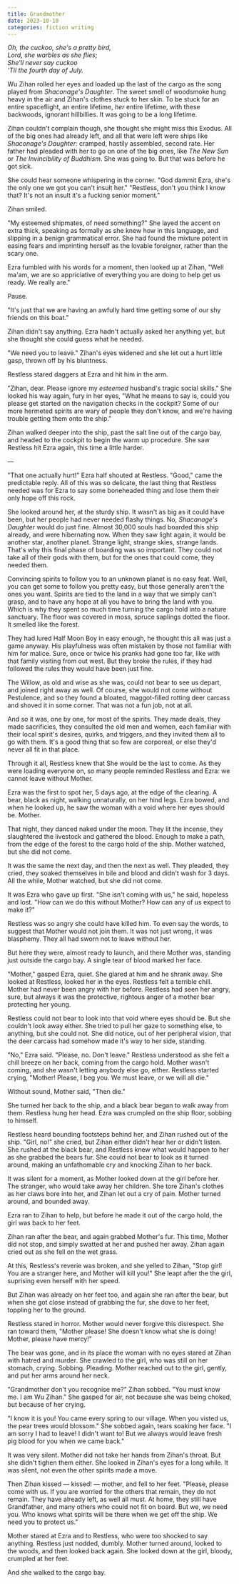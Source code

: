 ```yaml
---
title: Grandmother
date: 2023-10-10
categories: fiction writing
---
```


_Oh, the cuckoo, she's a pretty bird,\
Lord, she warbles as she flies;\
She'll never say cuckoo\
'Til the fourth day of July._

Wu Zihan rolled her eyes and loaded up the last of the cargo as the song played from _Shaconage's Daughter_. The sweet smell of woodsmoke hung heavy in the air and Zihan's clothes stuck to her skin. To be stuck for an entire spaceflight, an entire lifetime, _her_ entire lifetime, with these backwoods, ignorant hillbillies. It was going to be a long lifetime.

Zihan couldn't complain though, she thought she might miss this Exodus. All of the big ones had already left, and all that were left were ships like _Shaconage's Daughter_: cramped, hastily assembled, second rate. Her father had pleaded with her to go on one of the big ones, like _The New Sun_ or _The Invincibility of Buddhism_. She was going to. But that was before he got sick.

She could hear someone whispering in the corner. "God dammit Ezra, she's the only one we got you can't insult her."
"Restless, don't you think I know that? It's not an insult it's a fucking senior moment."

Zihan smiled.

"My esteemed shipmates, of need something?" She layed the accent on extra thick, speaking as formally as she knew how in this language, and slipping in a benign grammatical error. She had found the mixture potent in easing fears and imprinting herself as the lovable foreigner, rather than the scary one.

Ezra fumbled with his words for a moment, then looked up at Zihan, "Well ma'am, we are so appriciative of everything  you are doing to help get us ready. We really are." 

Pause. 

"It's just that we are having an awfully hard time getting some of our shy friends on this boat."

Zihan didn't say anything. Ezra hadn't actually asked her anything yet, but she thought she could guess what he needed. 

"We need you to leave." Zihan's eyes widened and she let out a hurt little gasp, thrown off by his bluntness.

Restless stared daggers at Ezra and hit him in the arm. 

"Zihan, dear. Please ignore my _esteemed_ husband's tragic social skills." She looked his way again, fury in her eyes, "What he means to say is, could you please get started on the navigation checks in the cockpit? Some of our more hermeted spirits are wary of people they don't know, and we're having trouble getting them onto the ship."

Zihan walked deeper into the ship, past the salt line out of the cargo bay, and headed to the cockpit to begin the warm up procedure. She saw Restless hit Ezra again, this time a little harder.

—

"That one actually hurt!" Ezra half shouted at Restless. "Good," came the predictable reply. All of this was so delicate, the last thing that Restless needed was for Ezra to say some boneheaded thing and lose them their only hope off this rock. 

She looked around her, at the sturdy ship. It wasn't as big as it could have been, but her people had never needed flashy things. No, _Shacanoge's Daughter_ would do just fine. Almost 30,000 souls had boarded this ship already, and were hibernating now. When they saw light again, it would be another star, another planet. Strange light, strange skies, strange lands. That's why this final phase of boarding was so important. They could not take all of their gods with them, but for the ones that could come, they needed them.

Convincing spirits to follow you to an unknown planet is no easy feat. Well, you can get some to follow you pretty easy, but those generally aren't the ones you want. Spirits are tied to the land in a way that we simply can't grasp, and to have any hope at all you have to bring the land with you. Which is why they spent so much time turning the cargo hold into a nature sanctuary. The floor was covered in moss, spruce saplings dotted the floor. It smelled like the forest.

They had lured Half Moon Boy in easy enough, he thought this all was just a game anyway. His playfulness was often mistaken by those not familiar with him for malice. Sure, once or twice his pranks had gone too far, like with that family visiting from out west. But they broke the rules, if they had followed the rules they would have been just fine. 

The Willow, as old and wise as she was, could not bear to see us depart, and joined right away as well. Of course, she would not come without Pestulence, and so they found a bloated, maggot-filled rotting deer carcass and shoved it in some corner. That was not a fun job, not at all. 

And so it was, one by one, for most of the spirits. They made deals, they made sacrificies, they consulted the old men and women, each familiar with their local spirit's desires, quirks, and triggers, and they invited them all to go with them. It's a good thing that so few are corporeal, or else they'd never all fit in that place.

Through it all, Restless knew that She would be the last to come. As they were loading everyone on, so many people reminded Restless and Ezra: we cannot leave without Mother. 

Ezra was the first to spot her, 5 days ago, at the edge of the clearing. A bear, black as night, walking unnaturally, on her hind legs. Ezra bowed, and when he looked up, he saw the woman with a void where her eyes should be. Mother.

That night, they danced naked under the moon. They lit the incense, they slaughtered the livestock and gathered the blood. Enough to make a path, from the edge of the forest to the cargo hold of the ship. Mother watched, but she did not come. 

It was the same the next day, and then the next as well. They pleaded, they cried, they soaked themselves in bile and blood and didn't wash for 3 days. All the while, Mother watched, but she did not come.

It was Ezra who gave up first. "She isn't coming with us," he said, hopeless and lost. "How can we do this without Mother? How can any of us expect to make it?"

Restless was so angry she could have killed him. To even say the words, to suggest that Mother would not join them. It was not just wrong, it was blasphemy. They all had sworn not to leave without her.

But here they were, almost ready to launch, and there Mother was, standing just outside the cargo bay. A single tear of blood marked her face.

"Mother," gasped Ezra, quiet. She glared at him and he shrank away. She looked at Restless, looked her in the eyes. Restless felt a terrible chill. Mother had never been angry with her before. Restless had seen her angry, sure, but always it was the protective, rightous anger of a mother bear protecting her young. 

Restless could not bear to look into that void where eyes should be. But she couldn't look away either. She tried to pull her gaze to something else, to anything, but she could not. She did notice, out of her peripheral vision, that the deer carcass had somehow made it's way to her side, standing.

"No," Ezra said. "Please, no. Don't leave." Restless understood as she felt a chill breeze on her back, coming from the cargo hold. Mother wasn't coming, and she wasn't letting anybody else go, either. Restless started crying, "Mother! Please, I beg you. We must leave, or we will all die."

Without sound, Mother said, "Then die."

She turned her back to the ship, and a black bear began to walk away from them. Restless hung her head. Ezra was crumpled on the ship floor, sobbing to himself.

Restless heard bounding footsteps behind her, and Zihan rushed out of the ship. "Girl, no!" she cried, but Zihan either didn't hear her or didn't listen. She rushed at the black bear, and Restless knew what would happen to her as she grabbed the bears fur. She could not bear to look as it turned around, making an unfathomable cry and knocking Zihan to her back.

It was silent for a moment, as Mother looked down at the girl before her. The stranger, who would take away her children. She tore Zihan's clothes as her claws bore into her, and Zihan let out a cry of pain. Mother turned around, and bounded away.

Ezra ran to Zihan to help, but before he made it out of the cargo hold, the girl was back to her feet.

Zihan ran after the bear, and again grabbed Mother's fur. This time, Mother did not stop, and simply swatted at her and pushed her away. Zihan again cried out as she fell on the wet grass.

At this, Restless's reverie was broken, and she yelled to Zihan, "Stop girl! You are a stranger here, and Mother will kill you!" She leapt after the the girl, suprising even herself with her speed.

But Zihan was already on her feet too, and again she ran after the bear, but when she got close instead of grabbing the fur, she dove to her feet, toppling her to the ground.

Restless stared in horror. Mother would never forgive this disrespect. She ran toward them, "Mother please! She doesn't know what she is doing! Mother, please have mercy!"

The bear was gone, and in its place the woman with no eyes stared at Zihan with hatred and murder. She crawled to the girl, who was still on her stomach, crying. Sobbing. Pleading. Mother reached out to the girl, gently, and put her arms around her neck.

"Grandmother don't you recognise me?" Zihan sobbed. "You must know me. I am Wu Zihan." She gasped for air, not because she was being choked, but because of her crying. 

"I know it is you! You came every spring to our village. When you visted us, the pear trees would blossom." She sobbed again, tears soaking her face. "I am sorry I had to leave! I didn't want to! But we always would leave fresh pig blood for you when we came back."

It was very silent. Mother did not take her hands from Zihan's throat. But she didn't tighen them either. She looked in Zihan's eyes for a long while. It was silent, not even the other spirits made a move.

Then Zihan kissed — kissed! — mother, and fell to her feet. "Please, please come with us. If you are worried for the others that remain, they do not remain. They have already left, as well all must. At home, they still have Grandfather, and many others who could not fit on board. But we, we need you. Who knows what spirits will be there when we get off the ship. We need you to protect us."

Mother stared at Ezra and to Restless, who were too shocked to say anything. Restless just nodded, dumbly. Mother turned around, looked to the woods, and then looked back again. She looked down at the girl, bloody, crumpled at her feet.

And she walked to the cargo bay.
